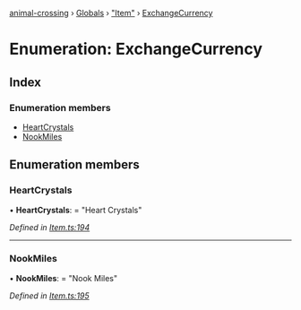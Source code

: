 [animal-crossing](../README.md) › [Globals](../globals.md) › ["Item"](../modules/_item_.md) › [ExchangeCurrency](_item_.exchangecurrency.md)

# Enumeration: ExchangeCurrency

## Index

### Enumeration members

* [HeartCrystals](_item_.exchangecurrency.md#heartcrystals)
* [NookMiles](_item_.exchangecurrency.md#nookmiles)

## Enumeration members

###  HeartCrystals

• **HeartCrystals**: = "Heart Crystals"

*Defined in [Item.ts:194](https://github.com/Norviah/animal-crossing/blob/c9eb585/module/types/Item.ts#L194)*

___

###  NookMiles

• **NookMiles**: = "Nook Miles"

*Defined in [Item.ts:195](https://github.com/Norviah/animal-crossing/blob/c9eb585/module/types/Item.ts#L195)*
